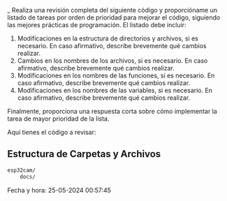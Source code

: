 _
Realiza una revisión completa del siguiente código y proporcióname un listado de tareas por orden de prioridad para mejorar el código, siguiendo las mejores prácticas de programación. El listado debe incluir:

1. Modificaciones en la estructura de directorios y archivos, si es necesario. En caso afirmativo, describe brevemente qué cambios realizar.
2. Cambios en los nombres de los archivos, si es necesario. En caso afirmativo, describe brevemente qué cambios realizar.
3. Modificaciones en los nombres de las funciones, si es necesario. En caso afirmativo, describe brevemente qué cambios realizar.
4. Modificaciones en los nombres de las variables, si es necesario. En caso afirmativo, describe brevemente qué cambios realizar.

Finalmente, proporciona una respuesta corta sobre cómo implementar la tarea de mayor prioridad de la lista.

Aquí tienes el código a revisar:


## Estructura de Carpetas y Archivos
```bash
esp32cam/
    docs/
```
Fecha y hora:
25-05-2024 00:57:45

